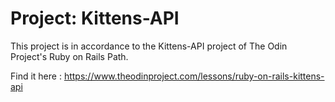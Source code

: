 # Project: Kittens-API

This project is in accordance to the Kittens-API
project of The Odin Project's Ruby on Rails Path.

Find it here :
https://www.theodinproject.com/lessons/ruby-on-rails-kittens-api

